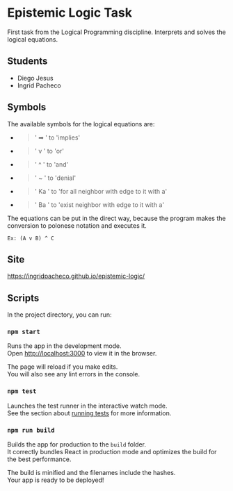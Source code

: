 # Epistemic Logic Task
First task from the Logical Programming discipline. Interprets and solves the logical equations.

## Students
- Diego Jesus
- Ingrid Pacheco

## Symbols

The available symbols for the logical equations are:

- > ' ➡ ' to 'implies'
- > ' v ' to 'or'
- > ' ^ ' to 'and'
- > ' ~ ' to 'denial'
- > ' Ka ' to 'for all neighbor with edge to it with a'
- > ' Ba ' to 'exist neighbor with edge to it with a'

The equations can be put in the direct way, because the program makes the conversion to polonese notation and executes it.

`Ex: (A v B) ^ C`

## Site
https://ingridpacheco.github.io/epistemic-logic/

## Scripts

In the project directory, you can run:

### `npm start`

Runs the app in the development mode.<br>
Open [http://localhost:3000](http://localhost:3000) to view it in the browser.

The page will reload if you make edits.<br>
You will also see any lint errors in the console.

### `npm test`

Launches the test runner in the interactive watch mode.<br>
See the section about [running tests](https://facebook.github.io/create-react-app/docs/running-tests) for more information.

### `npm run build`

Builds the app for production to the `build` folder.<br>
It correctly bundles React in production mode and optimizes the build for the best performance.

The build is minified and the filenames include the hashes.<br>
Your app is ready to be deployed!
